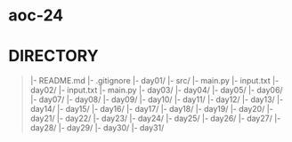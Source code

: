 # aoc-24

# DIRECTORY
> |- README.md
> |- .gitignore
> |- day01/
>     |- src/
>         |- main.py
>         |- input.txt
> |- day02/
>     |- input.txt
>     |- main.py
> |- day03/
> |- day04/
> |- day05/
> |- day06/
> |- day07/
> |- day08/
> |- day09/
> |- day10/
> |- day11/
> |- day12/
> |- day13/
> |- day14/
> |- day15/
> |- day16/
> |- day17/
> |- day18/
> |- day19/
> |- day20/
> |- day21/
> |- day22/
> |- day23/
> |- day24/
> |- day25/
> |- day26/
> |- day27/
> |- day28/
> |- day29/
> |- day30/
> |- day31/
